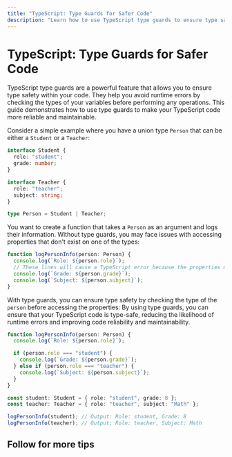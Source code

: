 ```yaml
---
title: "TypeScript: Type Guards for Safer Code"
description: "Learn how to use TypeScript type guards to ensure type safety and eliminate runtime errors. This guide provides an example and explanation of type guards, demonstrating how they can improve code reliability and maintainability."
---
```


# TypeScript: Type Guards for Safer Code

TypeScript type guards are a powerful feature that allows you to ensure type
safety within your code. They help you avoid runtime errors by checking the
types of your variables before performing any operations. This guide
demonstrates how to use type guards to make your TypeScript code more reliable
and maintainable.

Consider a simple example where you have a union type `Person` that can be
either a `Student` or a `Teacher`:

```typescript
interface Student {
  role: "student";
  grade: number;
}

interface Teacher {
  role: "teacher";
  subject: string;
}

type Person = Student | Teacher;
```

You want to create a function that takes a `Person` as an argument and logs
their information. Without type guards, you may face issues with accessing
properties that don't exist on one of the types:

```typescript
function logPersonInfo(person: Person) {
  console.log(`Role: ${person.role}`);
  // These lines will cause a TypeScript error because the properties might not exist on the type
  console.log(`Grade: ${person.grade}`);
  console.log(`Subject: ${person.subject}`);
}
```

With type guards, you can ensure type safety by checking the type of the
`person` before accessing the properties: By using type guards, you can ensure
that your TypeScript code is type-safe, reducing the likelihood of runtime
errors and improving code reliability and maintainability.

```typescript
function logPersonInfo(person: Person) {
  console.log(`Role: ${person.role}`);

  if (person.role === "student") {
    console.log(`Grade: ${person.grade}`);
  } else if (person.role === "teacher") {
    console.log(`Subject: ${person.subject}`);
  }
}

const student: Student = { role: "student", grade: 8 };
const teacher: Teacher = { role: "teacher", subject: "Math" };

logPersonInfo(student); // Output: Role: student, Grade: 8
logPersonInfo(teacher); // Output: Role: teacher, Subject: Math
```

## Follow for more tips
